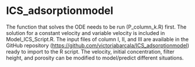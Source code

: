 # ICS_adsorptionmodel
The function that solves the ODE needs to be run (P_column_k.R) first. The solution for a constant velocity and variable velocity is included in Model_ICS_Script.R. The input files of column I, II, and III are available in the GitHub repository (https://github.com/victoriabarcala/ICS_adsorptionmodel) ready to import to the R script. The velocity, initial concentration, filter height, and porosity can be modified to model/predict different situations. 
